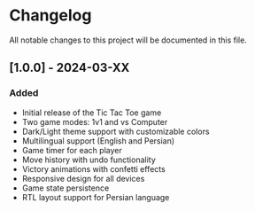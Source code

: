 # Changelog

All notable changes to this project will be documented in this file.

## [1.0.0] - 2024-03-XX

### Added

- Initial release of the Tic Tac Toe game
- Two game modes: 1v1 and vs Computer
- Dark/Light theme support with customizable colors
- Multilingual support (English and Persian)
- Game timer for each player
- Move history with undo functionality
- Victory animations with confetti effects
- Responsive design for all devices
- Game state persistence
- RTL layout support for Persian language
